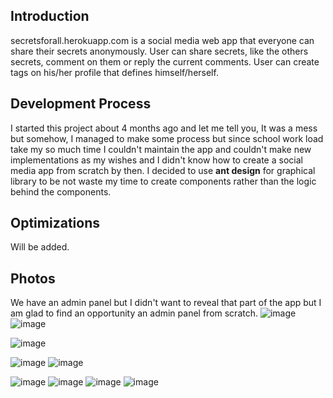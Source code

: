 ## Introduction

secretsforall.herokuapp.com is a social media web app that everyone can share their secrets anonymously.
User can share secrets, like the others secrets, comment on them or reply the current comments. 
User can create tags on his/her profile that defines himself/herself. 

## Development Process
I started this project about 4 months ago and let me tell you, It was a mess but somehow, I managed to make some process but since school work load take my so much time I couldn't maintain the app and couldn't make new implementations as my wishes and I didn't know how to create a social media app from scratch by then. I decided to use **ant design** for graphical library to be not waste my time to create components rather than the logic behind the components. 




 
##  Optimizations

Will be added.


## Photos
We have an admin panel but I didn't want to reveal that part of the app but I am glad to find an opportunity an admin panel from scratch.
![image](https://user-images.githubusercontent.com/51965140/176999398-3467fe90-99e5-42ae-b713-00814249a1a6.png)
![image](https://user-images.githubusercontent.com/51965140/176999411-8e522cd2-93c8-4a24-83c8-9b80e3384fba.png)

![image](https://user-images.githubusercontent.com/51965140/176999465-acb59243-0875-4ca4-9713-4797b38b8840.png)

![image](https://user-images.githubusercontent.com/51965140/176999695-52d086c5-5fe0-4b59-8855-66b6020cc17f.png)
![image](https://user-images.githubusercontent.com/51965140/176999820-abb91326-8bca-4fb3-aa8b-867689086bea.png)

![image](https://user-images.githubusercontent.com/51965140/176999930-621fd0bf-f4d3-452d-b46f-897b000b4b2e.png)
![image](https://user-images.githubusercontent.com/51965140/176999937-57d6b8ea-86a9-4046-a92b-3a709b35ff64.png)
![image](https://user-images.githubusercontent.com/51965140/176999896-8f8a23a1-0971-4867-9074-c71a29ab112f.png)
![image](https://user-images.githubusercontent.com/51965140/176999915-1aaa58d4-9104-4026-b261-560f05a64f3a.png)


